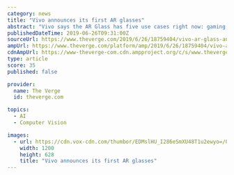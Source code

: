 ```yaml
---
category: news
title: "Vivo announces its first AR glasses"
abstract: "Vivo says the AR Glass has five use cases right now: gaming, office work, “5G theatre,” facial recognition, and object recognition. A promotional video posted by the company shows users playing games at the dinner table, getting told an acquaintance ..."
publishedDateTime: 2019-06-26T09:31:00Z
sourceUrl: https://www.theverge.com/2019/6/26/18759404/vivo-ar-glass-announced-mwc-shanghai-2019
ampUrl: https://www.theverge.com/platform/amp/2019/6/26/18759404/vivo-ar-glass-announced-mwc-shanghai-2019
cdnAmpUrl: https://www-theverge-com.cdn.ampproject.org/c/s/www.theverge.com/platform/amp/2019/6/26/18759404/vivo-ar-glass-announced-mwc-shanghai-2019
type: article
score: 35
published: false

provider:
  name: The Verge
  id: theverge.com

topics:
  - AI
  - Computer Vision

images:
  - url: https://cdn.vox-cdn.com/thumbor/EDMslHU_I286eSmXU48T1u2ewyo=/0x135:2000x1182/fit-in/1200x630/cdn.vox-cdn.com/uploads/chorus_asset/file/16678245/Vivo_MWC_Shanghai_Vivo_AR_Glass_2.jpg
    width: 1200
    height: 628
    title: "Vivo announces its first AR glasses"
---
```

